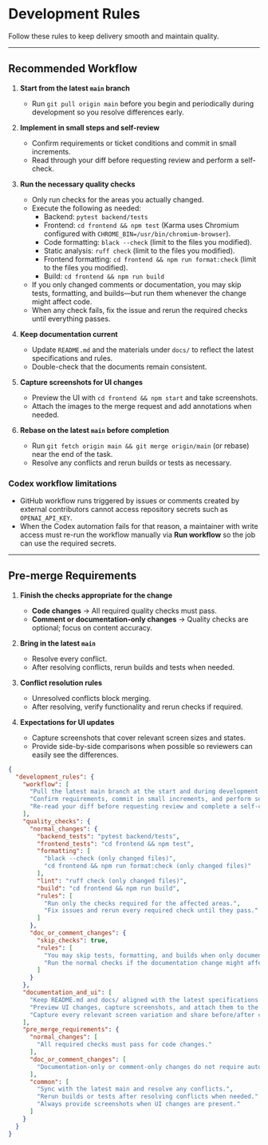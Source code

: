 # Development Rules

Follow these rules to keep delivery smooth and maintain quality.

---

## Recommended Workflow

1. **Start from the latest `main` branch**
   - Run `git pull origin main` before you begin and periodically during development so you resolve differences early.

2. **Implement in small steps and self-review**
   - Confirm requirements or ticket conditions and commit in small increments.
   - Read through your diff before requesting review and perform a self-check.

3. **Run the necessary quality checks**
   - Only run checks for the areas you actually changed.
   - Execute the following as needed:
     - Backend: `pytest backend/tests`
     - Frontend: `cd frontend && npm test` (Karma uses Chromium configured with `CHROME_BIN=/usr/bin/chromium-browser`).
     - Code formatting: `black --check` (limit to the files you modified).
     - Static analysis: `ruff check` (limit to the files you modified).
     - Frontend formatting: `cd frontend && npm run format:check` (limit to the files you modified).
     - Build: `cd frontend && npm run build`
   - If you only changed comments or documentation, you may skip tests, formatting, and builds—but run them whenever the change might affect code.
   - When any check fails, fix the issue and rerun the required checks until everything passes.

4. **Keep documentation current**
   - Update `README.md` and the materials under `docs/` to reflect the latest specifications and rules.
   - Double-check that the documents remain consistent.

5. **Capture screenshots for UI changes**
   - Preview the UI with `cd frontend && npm start` and take screenshots.
   - Attach the images to the merge request and add annotations when needed.

6. **Rebase on the latest `main` before completion**
   - Run `git fetch origin main && git merge origin/main` (or rebase) near the end of the task.
   - Resolve any conflicts and rerun builds or tests as necessary.

### Codex workflow limitations

- GitHub workflow runs triggered by issues or comments created by external contributors cannot access repository secrets such as `OPENAI_API_KEY`.
- When the Codex automation fails for that reason, a maintainer with write access must re-run the workflow manually via **Run workflow** so the job can use the required secrets.

---

## Pre-merge Requirements

1. **Finish the checks appropriate for the change**
   - **Code changes** → All required quality checks must pass.
   - **Comment or documentation-only changes** → Quality checks are optional; focus on content accuracy.

2. **Bring in the latest `main`**
   - Resolve every conflict.
   - After resolving conflicts, rerun builds and tests when needed.

3. **Conflict resolution rules**
   - Unresolved conflicts block merging.
   - After resolving, verify functionality and rerun checks if required.

4. **Expectations for UI updates**
   - Capture screenshots that cover relevant screen sizes and states.
   - Provide side-by-side comparisons when possible so reviewers can easily see the differences.

```json
{
  "development_rules": {
    "workflow": [
      "Pull the latest main branch at the start and during development to resolve differences early.",
      "Confirm requirements, commit in small increments, and perform self-review.",
      "Re-read your diff before requesting review and complete a self-check."
    ],
    "quality_checks": {
      "normal_changes": {
        "backend_tests": "pytest backend/tests",
        "frontend_tests": "cd frontend && npm test",
        "formatting": [
          "black --check (only changed files)",
          "cd frontend && npm run format:check (only changed files)"
        ],
        "lint": "ruff check (only changed files)",
        "build": "cd frontend && npm run build",
        "rules": [
          "Run only the checks required for the affected areas.",
          "Fix issues and rerun every required check until they pass."
        ]
      },
      "doc_or_comment_changes": {
        "skip_checks": true,
        "rules": [
          "You may skip tests, formatting, and builds when only documentation or comments change.",
          "Run the normal checks if the documentation change might affect code behavior."
        ]
      }
    },
    "documentation_and_ui": [
      "Keep README.md and docs/ aligned with the latest specifications.",
      "Preview UI changes, capture screenshots, and attach them to the merge request.",
      "Capture every relevant screen variation and share before/after comparisons."
    ],
    "pre_merge_requirements": {
      "normal_changes": [
        "All required checks must pass for code changes."
      ],
      "doc_or_comment_changes": [
        "Documentation-only or comment-only changes do not require automated checks; focus on accuracy."
      ],
      "common": [
        "Sync with the latest main and resolve any conflicts.",
        "Rerun builds or tests after resolving conflicts when needed.",
        "Always provide screenshots when UI changes are present."
      ]
    }
  }
}
```
